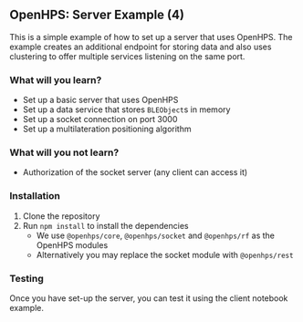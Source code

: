## OpenHPS: Server Example (4)
This is a simple example of how to set up a server that uses OpenHPS. The example creates an additional endpoint for storing data and also
uses clustering to offer multiple services listening on the same port.

### What will you learn?
- Set up a basic server that uses OpenHPS
- Set up a data service that stores `BLEObject`s in memory
- Set up a socket connection on port 3000
- Set up a multilateration positioning algorithm

### What will you not learn?
- Authorization of the socket server (any client can access it)

### Installation
1. Clone the repository
2. Run `npm install` to install the dependencies
    - We use `@openhps/core`, `@openhps/socket` and `@openhps/rf` as the OpenHPS modules
    - Alternatively you may replace the socket module with `@openhps/rest`

### Testing
Once you have set-up the server, you can test it using the client notebook example.